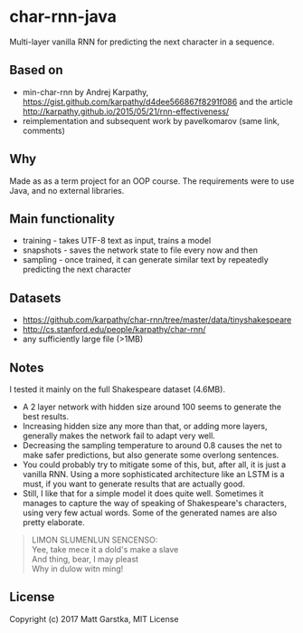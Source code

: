 # char-rnn-java
Multi-layer vanilla RNN for predicting the next character in a sequence.

## Based on
 - min-char-rnn by Andrej Karpathy, https://gist.github.com/karpathy/d4dee566867f8291f086 and the article
 http://karpathy.github.io/2015/05/21/rnn-effectiveness/
 - reimplementation and subsequent work by pavelkomarov (same link, comments)

## Why
Made as as a term project for an OOP course. The requirements were to use Java, and no external libraries.

## Main functionality
 - training - takes UTF-8 text as input, trains a model
 - snapshots - saves the network state to file every now and then
 - sampling - once trained, it can generate similar text by repeatedly predicting the next character

## Datasets
 - https://github.com/karpathy/char-rnn/tree/master/data/tinyshakespeare
 - http://cs.stanford.edu/people/karpathy/char-rnn/
 - any sufficiently large file (>1MB)

## Notes
I tested it mainly on the full Shakespeare dataset (4.6MB).
 - A 2 layer network with hidden size around 100 seems to generate the best results.
 - Increasing hidden size any more than that, or adding more layers, generally makes the network fail to adapt very well.
 - Decreasing the sampling temperature to around 0.8 causes the net to make safer predictions, but also generate some overlong sentences.
 - You could probably try to mitigate some of this, but, after all, it is just a vanilla RNN. Using a more sophisticated architecture
 like an LSTM is a must, if you want to generate results that are actually good.
 - Still, I like that for a simple model it does quite well. Sometimes it manages to capture the way of speaking
 of Shakespeare's characters, using very few actual words. Some of the generated names are also pretty elaborate.

> LIMON SLUMENLUN SENCENSO:<br>
> Yee, take mece it a dold's make a slave<br>
> And thing, bear, I may pleast<br>
> Why in dulow witn ming!

## License
Copyright (c) 2017 Matt Garstka, MIT License